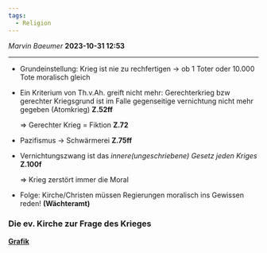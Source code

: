 ```yaml
---
tags:
  - Religion
---
```

*Marvin Baeumer* **2023-10-31 12:53**

---
- Grundeinstellung: Krieg ist nie zu rechfertigen $\rightarrow$ ob 1 Toter oder 10.000 Tote moralisch gleich 

- Ein Kriterium von Th.v.Ah. greift nicht mehr: Gerechterkrieg bzw gerechter Kriegsgrund ist im Falle gegenseitige vernichtung nicht mehr gegeben (Atomkrieg) **Z.52ff**

    $\Rightarrow$ Gerechter Krieg = Fiktion **Z.72**

- Pazifismus $\rightarrow$ Schwärmerei **Z.75ff**

- Vernichtungszwang ist das *innere(ungeschriebene) Gesetz jeden Kriges* **Z.100f**

    $\Rightarrow$ Krieg zerstört immer die Moral

-  Folge: Kirche/Christen müssen Regierungen moralisch ins Gewissen reden! **(Wächteramt)**

### Die ev. Kirche zur Frage des Krieges
**[Grafik](6%20Zwei%20Reiche%20Lehre.excalidraw)**